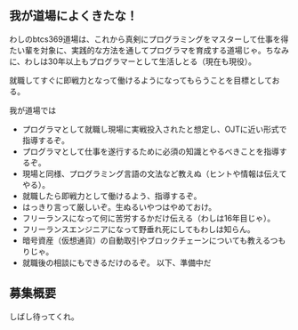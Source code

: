## 我が道場によくきたな！

わしのbtcs369道場は、これから真剣にプログラミングをマスターして仕事を得たい輩を対象に、実践的な方法を通してプログラマを育成する道場じゃ。ちなみに、わしは30年以上もプログラマーとして生活しとる（現在も現役）。

就職してすぐに即戦力となって働けるようになってもらうことを目標としておる。

我が道場では

- プログラマとして就職し現場に実戦投入されたと想定し、OJTに近い形式で指導するぞ。
- プログラマとして仕事を遂行するために必須の知識とやるべきことを指導するぞ。
- 現場と同様、プログラミング言語の文法など教えぬ（ヒントや情報は伝えてやる）。
- 就職したら即戦力として働けるよう、指導するぞ。
- はっきり言って厳しいぞ。生ぬるいやつはやめておけ。
- フリーランスになって何に苦労するかだけ伝える（わしは16年目じゃ）。
- フリーランスエンジニアになって野垂れ死にしてもわしは知らん。
- 暗号資産（仮想通貨）の自動取引やブロックチェーンについても教えるつもりじゃ。
- 就職後の相談にもできるだけのるぞ。
以下、準備中だ

## 募集概要

しばし待ってくれ。
